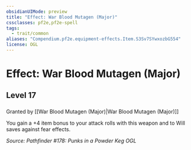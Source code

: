 ```yaml
---
obsidianUIMode: preview
title: "Effect: War Blood Mutagen (Major)"
cssclasses: pf2e,pf2e-spell
tags:
  - trait/common
aliases: "Compendium.pf2e.equipment-effects.Item.S3Sv7SYwxozbG554"
license: OGL
---
```

# Effect: War Blood Mutagen (Major)
## Level 17
### 






Granted by [[War Blood Mutagen (Major)|War Blood Mutagen (Major)]]

You gain a +4 item bonus to your attack rolls with this weapon and to Will saves against fear effects.

*Source: Pathfinder #178: Punks in a Powder Keg*
*OGL*
